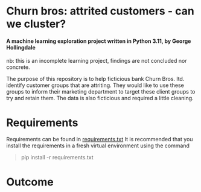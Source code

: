 # Churn bros: attrited customers - can we cluster?
#### A machine learning exploration project written in Python 3.11, by George Hollingdale

nb: this is an incomplete learning project, findings are not concluded nor concrete.

The purpose of this repository is to help ficticious bank Churn Bros. ltd. identify customer groups that are attriting. They would like to use these groups to inform their marketing department to target these client groups to try and retain them. The data is also ficticious and required a little cleaning. 

# Requirements
Requirements can be found in [requirements.txt]('/requirements.txt/')
It is recommended that you install the requirements in a fresh virtual environment using the command
> pip install -r requirements.txt

# Outcome

